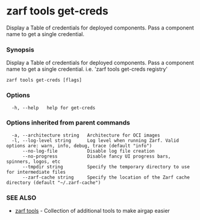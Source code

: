 # zarf tools get-creds

Display a Table of credentials for deployed components. Pass a component name to get a single credential.

### Synopsis

Display a Table of credentials for deployed components. Pass a component name to get a single credential. i.e. 'zarf tools get-creds registry' 

```
zarf tools get-creds [flags]
```

### Options

```
  -h, --help   help for get-creds
```

### Options inherited from parent commands

```
  -a, --architecture string   Architecture for OCI images
  -l, --log-level string      Log level when running Zarf. Valid options are: warn, info, debug, trace (default "info")
      --no-log-file           Disable log file creation
      --no-progress           Disable fancy UI progress bars, spinners, logos, etc
      --tmpdir string         Specify the temporary directory to use for intermediate files
      --zarf-cache string     Specify the location of the Zarf cache directory (default "~/.zarf-cache")
```

### SEE ALSO

* [zarf tools](zarf_tools.md)	 - Collection of additional tools to make airgap easier

